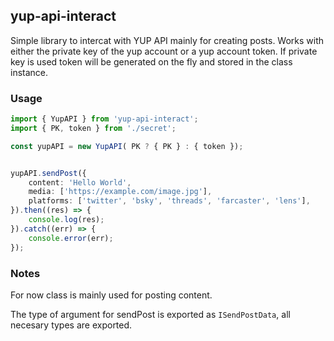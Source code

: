 ## yup-api-interact

Simple library to intercat with YUP API mainly for creating posts.
Works with either the private key of the yup account or a yup account token.
If private key is used token will be generated on the fly and stored in the class instance.

### Usage

```typescript
import { YupAPI } from 'yup-api-interact';
import { PK, token } from './secret';

const yupAPI = new YupAPI( PK ? { PK } : { token });


yupAPI.sendPost({
    content: 'Hello World',
    media: ['https://example.com/image.jpg'],
    platforms: ['twitter', 'bsky', 'threads', 'farcaster', 'lens'],
}).then((res) => {
    console.log(res);
}).catch((err) => {
    console.error(err);
});

```

### Notes

For now class is mainly used for posting content.

The type of argument for sendPost is exported as `ISendPostData`, all necesary types are exported.